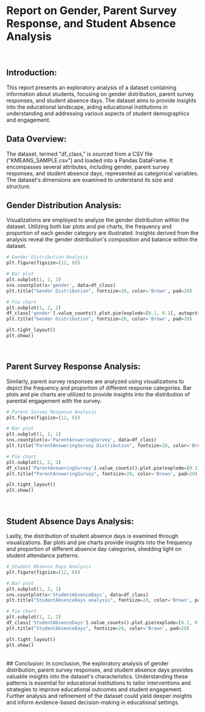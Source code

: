 # Report on Gender, Parent Survey Response, and Student Absence Analysis
</br>

## Introduction:
This report presents an exploratory analysis of a dataset containing information about students, focusing on gender distribution, parent survey responses, and student absence days. The dataset aims to provide insights into the educational landscape, aiding educational institutions in understanding and addressing various aspects of student demographics and engagement.

## Data Overview:
The dataset, termed "df_class," is sourced from a CSV file ("KMEANS_SAMPLE.csv") and loaded into a Pandas DataFrame. It encompasses several attributes, including gender, parent survey responses, and student absence days, represented as categorical variables. The dataset's dimensions are examined to understand its size and structure.

## Gender Distribution Analysis:
Visualizations are employed to analyze the gender distribution within the dataset. Utilizing both bar plots and pie charts, the frequency and proportion of each gender category are illustrated. Insights derived from the analysis reveal the gender distribution's composition and balance within the dataset.

```python
# Gender Distribution Analysis
plt.figure(figsize=(12, 6))

# Bar plot
plt.subplot(1, 2, 1)
sns.countplot(x='gender', data=df_class)
plt.title("Gender Distribution", fontsize=20, color='Brown', pad=20)

# Pie chart
plt.subplot(1, 2, 2)
df_class['gender'].value_counts().plot.pie(explode=[0.1, 0.1], autopct='%1.2f%%', shadow=True)
plt.title("Gender Distribution", fontsize=20, color='Brown', pad=20)

plt.tight_layout()
plt.show()
```
</br>

## Parent Survey Response Analysis:
Similarly, parent survey responses are analyzed using visualizations to depict the frequency and proportion of different response categories. Bar plots and pie charts are utilized to provide insights into the distribution of parental engagement with the survey.

```python
# Parent Survey Response Analysis
plt.figure(figsize=(12, 6))

# Bar plot
plt.subplot(1, 2, 1)
sns.countplot(x='ParentAnsweringSurvey', data=df_class)
plt.title("ParentAnsweringSurvey Distribution", fontsize=20, color='Brown', pad=20)

# Pie chart
plt.subplot(1, 2, 2)
df_class['ParentAnsweringSurvey'].value_counts().plot.pie(explode=[0.1, 0.1], autopct='%1.2f%%', shadow=True)
plt.title("ParentAnsweringSurvey", fontsize=20, color='Brown', pad=20)

plt.tight_layout()
plt.show()
```
</br>

## Student Absence Days Analysis:
Lastly, the distribution of student absence days is examined through visualizations. Bar plots and pie charts provide insights into the frequency and proportion of different absence day categories, shedding light on student attendance patterns.
```python
# Student Absence Days Analysis
plt.figure(figsize=(12, 6))

# Bar plot
plt.subplot(1, 2, 1)
sns.countplot(x='StudentAbsenceDays', data=df_class)
plt.title("StudentAbsenceDays analysis", fontsize=20, color='Brown', pad=20)

# Pie chart
plt.subplot(1, 2, 2)
df_class['StudentAbsenceDays'].value_counts().plot.pie(explode=[0.1, 0.1], autopct='%1.2f%%', shadow=True)
plt.title("StudentAbsenceDays", fontsize=20, color='Brown', pad=20)

plt.tight_layout()
plt.show()
```

</br>
## Conclusion:
In conclusion, the exploratory analysis of gender distribution, parent survey responses, and student absence days provides valuable insights into the dataset's characteristics. Understanding these patterns is essential for educational institutions to tailor interventions and strategies to improve educational outcomes and student engagement. Further analysis and refinement of the dataset could yield deeper insights and inform evidence-based decision-making in educational settings.

